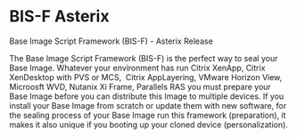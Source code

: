# BIS-F Asterix

Base Image Script Framework (BIS-F) - Asterix Release

The Base Image Script Framework (BIS-F) is the perfect way to seal your Base Image. Whatever your environment has run Citrix XenApp, Citrix XenDesktop with PVS or MCS,  Citrix AppLayering, VMware Horizon View, Microosft WVD, Nutanix Xi Frame, Parallels RAS you must prepare your Base Image before you can distribute this Image to multiple devices. If you install your Base Image from scratch or update them with new software, for the sealing process of your Base Image run this framework (preparation), it makes it also unique if you booting up your cloned device (personalization).
